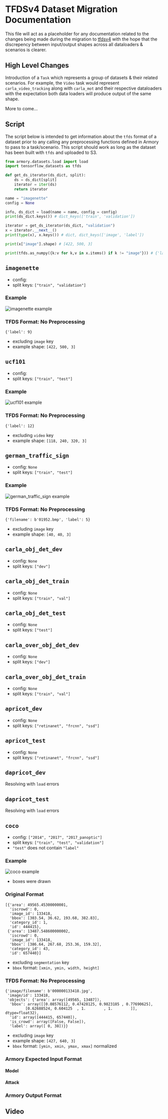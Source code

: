 # TFDSv4 Dataset Migration Documentation

This file will act as a placeholder for any documentation related to the changes being made during the migration to [tfdsv4](https://github.com/twosixlabs/armory/milestone/18) with the hope that the discrepency between input/output shapes across all dataloaders & scenarios is clearer.

## High Level Changes

 Introduction of a `Task` which represents a group of datasets & their related scenarios. For example, the `Video` task would represent `carla_video_tracking` along with `carla_mot` and their respective dataloaders with the expectation both data loaders will produce output of the same shape.

 More to come...

## Script
The script below is intended to get information about the `tfds` format of a dataset prior to any calling any preprocessing functions defined in Armory to pass to a task/scenario. This script should work as long as the dataset has been built with `tfds` and uploaded to S3.
```python
from armory.datasets.load import load
import tensorflow_datasets as tfds

def get_ds_iterator(ds_dict, split):
    ds = ds_dict[split]
    iterator = iter(ds)
    return iterator

name = "imagenette"
config = None

info, ds_dict = load(name = name, config = config)
print(ds_dict.keys()) # dict_keys(['train', 'validation'])

iterator = get_ds_iterator(ds_dict, "validation")
x = iterator.__next__()
print(type(x), x.keys()) # dict, dict_keys(['image', 'label'])

print(x["image"].shape) # [422, 500, 3]

print(tfds.as_numpy({k:v for k,v in x.items() if k != "image"})) # {'label': 9}
```

## `imagenette`
- config: 
- split keys: `["train", "validation"]`
### Example
![imagenette example](images/imagenette_example.png)

### TFDS Format: No Preprocessing
```
{'label': 9}
```
- excluding `image` key
- example shape: `[422, 500, 3]`

## `ucf101`
- config:
- split keys: `["train", "test"]`

### Example
![ucf101 example](images/ucf101_example.png)

### TFDS Format: No Preprocessing
```
{'label': 12}
```
- excluding `video` key
- example shape: `[118, 240, 320, 3]`

## `german_traffic_sign`
- config: `None`
- split keys: `["train", "test"]`

### Example
![german_traffic_sign example](images/german_traffic_sign_example.png)

### TFDS Format: No Preprocessing
```
{'filename': b'01952.bmp', 'label': 5}
```
- excluding `image` key
- example shape: `[40, 40, 3]`

## `carla_obj_det_dev`
- config: `None`
- split keys: `["dev"]`

## `carla_obj_det_train`
- config: `None`
- split keys: `["train", "val"]`

## `carla_obj_det_test`
- config: `None`
- split keys: `["test"]`

## `carla_over_obj_det_dev`
- config: `None`
- split keys: `["dev"]`

## `carla_over_obj_det_train`
- config: `None`
- split keys: `["train", "val"]`

## `apricot_dev`
- config: `None`
- split keys: `["retinanet", "frcnn", "ssd"]`

## `apricot_test`
- config: `None`
- split keys: `["retinanet", "frcnn", "ssd"]`

## `dapricot_dev`
Resolving with `load` errors

## `dapricot_test`
Resolving with `load` errors

## `coco`
- config: `["2014", "2017", "2017_panoptic"]`
- split keys: `["train", "test", "validation"]`
- `"test"` does not contain `"label"`
### Example
![coco example](images/coco_example.png)
- boxes were drawn

### Original Format
```
[{'area': 49565.45300000001,
  'iscrowd': 0,
  'image_id': 133418,
  'bbox': [303.54, 36.62, 193.68, 382.83],
  'category_id': 1,
  'id': 444415},
 {'area': 13487.548600000002,
  'iscrowd': 0,
  'image_id': 133418,
  'bbox': [386.64, 267.68, 253.36, 159.32],
  'category_id': 43,
  'id': 657440}]
```
- excluding `segmentation` key
- `bbox` format: `[xmin, ymin, width, height]`

### TFDS Format: No Preprocessing
```
{'image/filename': b'000000133418.jpg',
 'image/id': 133418,
 'objects': {'area': array([49565, 13487]),
  'bbox': array([[0.08576112, 0.47428125, 0.9823185 , 0.77690625],
         [0.62688524, 0.604125  , 1.        , 1.        ]], dtype=float32),
  'id': array([444415, 657440]),
  'is_crowd': array([False, False]),
  'label': array([ 0, 38])}}
```
- excluding `image` key
- example shape: `[427, 640, 3]`
- `bbox` format: `[ymin, xmin, ymax, xmax]` normalized

### Armory Expected Input Format

#### Model

#### Attack

### Armory Output Format

## Video
